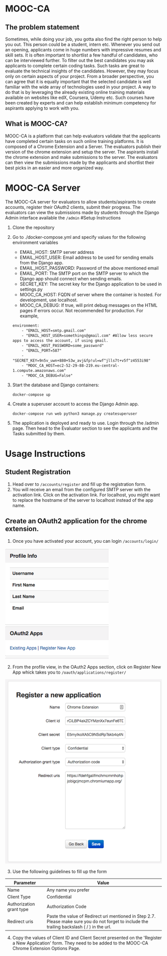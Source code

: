 # MOOC-CA
## The problem statement
Sometimes, while doing your job, you gotta also find the right person to help you out. This person could be a student, intern etc.
Whenever you send out an opening, applicants come in huge numbers with impressive resumes and skill sets. It is often important to shortlist a few handful of candidates, who can be interviewed further.
To filter out the best candidates you may ask applicants to complete certain coding tasks. Such tasks are great to evaluate the technical insights of the candidates.
However, they may focus only on certain aspects of your project. From a broader perspective, you can agree that it is equally important that the selected candidate is well familiar with the wide array of technologies used in your project.
A way to do that is by leveraging the already existing online training materials available on websites like edX, Coursera, Udemy etc. Such courses have been created by experts and can help establish minimum competency for aspirants applying to work with you.

## What is MOOC-CA?
MOOC-CA is a platform that can help evaluators validate that the applicants have completed certain tasks on such online training platforms.
It is composed of a Chrome Extension and a Server. The evaluators publish their version of the chrome extension and setup the server. The aspirants install the chrome extension and make submissions to the server. The evaluators can then view the submissions made by the applicants and shortlist their best picks in an easier and more organized way.
# MOOC-CA Server
The MOOC-CA server for evaluators to allow students/aspirants to create accounts, register their OAuth2 clients, submit their progress. The evaluators can view the submissions made by students through the Django Admin interface available the ```/admin```
#Setup Instructions

1. Clone the repository

1. Go to ./docker-compose.yml and specify values for the following environment variables
    
      - EMAIL_HOST: SMTP server address
      - EMAIL_HOST_USER: Email address to be used for sending emails from the Django app.
      - EMAIL_HOST_PASSWORD: Password of the above mentioned email
      - EMAIL_PORT: The SMTP port on the SMTP server to which the Django app should connect when sending emails.
      - SECRET_KEY: The secret key for the Django application to be used in settings.py
      - MOOC_CA_HOST: FQDN of server where the container is hosted. For development, use localhost.
      - MOOC_CA_DEBUG: If true, will print debug messages on the HTML pages if errors occur. Not recommended for production.
      For example,
      ```
      environment:
          - "EMAIL_HOST=smtp.gmail.com"
          - "EMAIL_HOST_USER=somethings@gmail.com" #Allow less secure apps to access the account, if using gmail.
          - "EMAIL_HOST_PASSWORD=some_password"
          - "EMAIL_PORT=587"
          - "SECRET_KEY=9n5v_uwn+880+53w_avj&fp!ul=wf^jlls7t+v5f^z4553i98"
          - "MOOC_CA_HOST=ec2-52-29-88-219.eu-central-1.compute.amazonaws.com"
          - "MOOC_CA_DEBUG=False"
      ```

1. Start the database and Django containers: 
   ```
   docker-compose up
   ``` 

1. Create a superuser account to access the Django Admin app.
   ```
   docker-compose run web python3 manage.py createsuperuser
   ```

1. The application is deployed and ready to use. Login through the /admin page. Then head to the Evaluator section to see the applicants and the Tasks submitted by them.

# Usage Instructions

## Student Registration
1. Head over to ```/accounts/register``` and fill up the registration form.
1. You will receive an email from the configured SMTP server with the activation link. Click on the activation link. For localhost, you might want to replace the hostname of the server to localhost instead of the app name.

## Create an OAuth2 application for the chrome extension.
1. Once you have activated your account, you can login ```/accounts/login/``` 

![profile](https://raw.githubusercontent.com/maany/MOOC-CA-User-Guide/master/media/profile.png)

2. From the profile view, in the OAuth2 Apps section, click on Register New App whick takes you to ```/oauth/applications/register/```

![oauth2-client-settings](https://raw.githubusercontent.com/maany/MOOC-CA-User-Guide/master/media/oauth-app-settings.png)

3.  Use the following guidelines to fill up the form

| Parameter| Value |
|----------|-------|
| Name     | Any name you prefer |
| Client Type|  Confidential |
| Authorization grant type | Authorization Code|
| Redirect uris | Paste the value of Redirect uri mentioned in Step 2.7. Please make sure you do not forget to include the trailing backslash ( / ) in the url.

4. Copy the values of Client ID and Client Secret presented on the 'Register a New Application' form. They need to be added to the MOOC-CA Chrome Extension Options Page.

